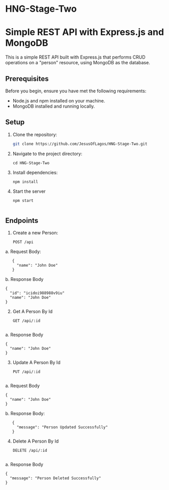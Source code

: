 # HNG-Stage-Two

# Simple REST API with Express.js and MongoDB

This is a simple REST API built with Express.js that performs CRUD operations on a "person" resource, using MongoDB as the database.

## Prerequisites

Before you begin, ensure you have met the following requirements:

- Node.js and npm installed on your machine.
- MongoDB installed and running locally.

## Setup

1. Clone the repository:

   ```bash
   git clone https://github.com/JesusOfLagos/HNG-Stage-Two.git
2. Navigate to the project directory:
   ```
   cd HNG-Stage-Two

3. Install dependencies:
   ```
   npm install

4. Start the server
   ```
   npm start


## Endpoints

1. Create a new Person:
   ```
   POST /api

a. Request Body:
```
   {
     "name": "John Doe"
   }
```

b. Response Body
```
{
  "id": "icidoi988988v9iu"
  "name": "John Doe"
}

```
2. Get A Person By Id

   ```
   GET /api/:id


a. Response Body
```
{
  "name": "John Doe"
}

```
3. Update A Person By Id

   ```
   PUT /api/:id


a. Request Body
```
{
  "name": "John Doe"
}
```

b. Response Body:
```
   {
     "message": "Person Updated Successfully"
   }
```

4. Delete A Person By Id

   ```
   DELETE /api/:id


a. Response Body
```
{
  "message": "Person Deleted Successfully"
}

```
